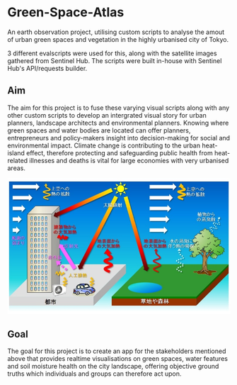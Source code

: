 # Green-Space-Atlas
An earth observation project, utilising custom scripts to analyse the amout of urban green spaces and vegetation in the highly urbanised city of Tokyo.

3 different evalscripts were used for this, along with the satellite images gathered from Sentinel Hub. The scripts were built in-house with Sentinel Hub's API/requests builder. 

## Aim
The aim for this project is to fuse these varying visual scripts along with any other custom scripts to develop an intergrated visual story for urban planners, landscape architects and environmental planners. Knowing where green spaces and water bodies are located can offer planners, entrepreneurs and policy-makers insight into decision-making for social and environmental impact. Climate change is contributing to the urban heat-island effect, therefore protecting and safeguarding public health from heat-related illnesses and deaths is vital for large economies with very urbanised areas.

<img src="imgs/ヒートアイランド.jpg" alt='heat island' width='600'>

## Goal
The goal for this project is to create an app for the stakeholders mentioned above that provides realtime visualisations on green spaces, water features and soil moisture health on the city landscape, offering objective ground truths which individuals and groups can therefore act upon. 